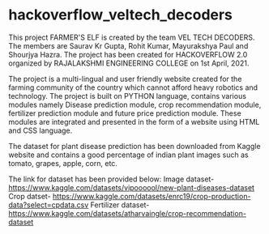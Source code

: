 # hackoverflow_veltech_decoders
This project FARMER'S ELF is created by the team VEL TECH DECODERS. The members are Saurav Kr Gupta, Rohit Kumar, Mayurakshya Paul and Shourjya Hazra. The project has been created for HACKOVERFLOW 2.0 organized by RAJALAKSHMI ENGINEERING COLLEGE on 1st April, 2021.

The project is a multi-lingual and user friendly website created for the farming community of the country which cannot afford heavy robotics and technology. The project is built on PYTHON language, contains various modules namely Disease prediction module, crop recommendation module, fertilizer prediction module and future price prediction module. These modules are integrated and presented in the form of a website using HTML and CSS language.

The dataset for plant disease prediction has been downloaded from Kaggle website and contains a good percentage of indian plant images such as tomato, grapes, apple, corn, etc.

The link for dataset has been provided below:
Image dataset- https://www.kaggle.com/datasets/vipoooool/new-plant-diseases-dataset   
Crop datset- https://www.kaggle.com/datasets/enrc19/crop-production-data?select=cpdata.csv
Fertilizer dataset- https://www.kaggle.com/datasets/atharvaingle/crop-recommendation-dataset
